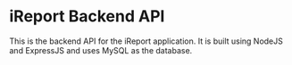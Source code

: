 # iReport Backend API
This is the backend API for the iReport application. It is built using NodeJS and ExpressJS and uses MySQL as the database.
